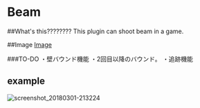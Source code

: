 # Beam

##What's this????????
This plugin can shoot beam in a game.

##Image
<a href="http://mgn.pe.hu/Image/beam.html">Image</a>

###TO-DO
・壁バウンド機能
・2回目以降のバウンド。
・追跡機能

## example
![screenshot_20180301-213224](https://user-images.githubusercontent.com/17798680/36845515-6690ddd4-1d9a-11e8-9a56-88e83264fb31.png)

